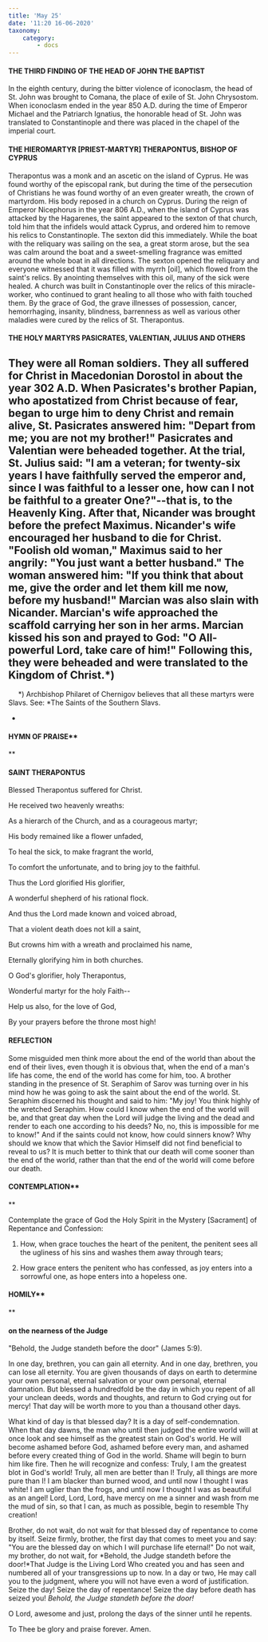 ```yaml
---
title: 'May 25'
date: '11:20 16-06-2020'
taxonomy:
    category:
        - docs
---
```


#### THE THIRD FINDING OF THE HEAD OF JOHN THE BAPTIST

In the eighth century, during the bitter violence of iconoclasm, the head of St. John was brought to Comana, the place of exile of St. John Chrysostom. When iconoclasm ended in the year 850 A.D. during the time of Emperor Michael and the Patriarch Ignatius, the honorable head of St. John was translated to Constantinople and there was placed in the chapel of the imperial court.

#### THE HIEROMARTYR [PRIEST-MARTYR] THERAPONTUS, BISHOP OF CYPRUS

Therapontus was a monk and an ascetic on the island of Cyprus. He was found worthy of the episcopal rank, but during the time of the persecution of Christians he was found worthy of an even greater wreath, the crown of martyrdom. His body reposed in a church on Cyprus. During the reign of Emperor Nicephorus in the year 806 A.D., when the island of Cyprus was attacked by the Hagarenes, the saint appeared to the sexton of that church, told him that the infidels would attack Cyprus, and ordered him to remove his relics to Constantinople. The sexton did this immediately. While the boat with the reliquary was sailing on the sea, a great storm arose, but the sea was calm around the boat and a sweet-smelling fragrance was emitted around the whole boat in all directions. The sexton opened the reliquary and everyone witnessed that it was filled with myrrh [oil], which flowed from the saint's relics. By anointing themselves with this oil, many of the sick were healed. A church was built in Constantinople over the relics of this miracle-worker, who continued to grant healing to all those who with faith touched them. By the grace of God, the grave illnesses of possession, cancer, hemorrhaging, insanity, blindness, barrenness as well as various other maladies were cured by the relics of St. Therapontus.

#### THE HOLY MARTYRS PASICRATES, VALENTIAN, JULIUS AND OTHERS

They were all Roman soldiers. They all suffered for Christ in Macedonian Dorostol in about the year 302 A.D. When Pasicrates's brother Papian, who apostatized from Christ because of fear, began to urge him to deny Christ and remain alive, St. Pasicrates answered him: "Depart from me; you are not my brother!" Pasicrates and Valentian were beheaded together. At the trial, St. Julius said: "I am a veteran; for twenty-six years I have faithfully served the emperor and, since I was faithful to a lesser one, how can I not be faithful to a greater One?"--that is, to the Heavenly King. After that, Nicander was brought before the prefect Maximus. Nicander's wife encouraged her husband to die for Christ. "Foolish old woman," Maximus said to her angrily: "You just want a better husband." The woman answered him: "If you think that about me, give the order and let them kill me now, before my husband!" Marcian was also slain with Nicander. Marcian's wife approached the scaffold carrying her son in her arms. Marcian kissed his son and prayed to God: "O All-powerful Lord, take care of him!" Following this, they were beheaded and were translated to the Kingdom of Christ.*)  
--------------------
     *) Archbishop Philaret of Chernigov believes that all these martyrs were Slavs. See: *The Saints of the Southern Slavs.

*

#### HYMN OF PRAISE** 
**

#### SAINT THERAPONTUS

Blessed Therapontus suffered for Christ.

He received two heavenly wreaths:

As a hierarch of the Church, and as a courageous martyr;

His body remained like a flower unfaded,

To heal the sick, to make fragrant the world,

To comfort the unfortunate, and to bring joy to the faithful.

Thus the Lord glorified His glorifier,

A wonderful shepherd of his rational flock.

And thus the Lord made known and voiced abroad,

That a violent death does not kill a saint,

But crowns him with a wreath and proclaimed his name,

Eternally glorifying him in both churches.

O God's glorifier, holy Therapontus,

Wonderful martyr for the holy Faith--

Help us also, for the love of God,

By your prayers before the throne most high!


#### REFLECTION

Some misguided men think more about the end of the world than about the end of their lives, even though it is obvious that, when the end of a man's life has come, the end of the world has come for him, too. A brother standing in the presence of St. Seraphim of Sarov was turning over in his mind how he was going to ask the saint about the end of the world. St. Seraphim discerned his thought and said to him: "My joy! You think highly of the wretched Seraphim. How could I know when the end of the world will be, and that great day when the Lord will judge the living and the dead and render to each one according to his deeds? No, no, this is impossible for me to know!" And if the saints could not know, how could sinners know? Why should we know that which the Savior Himself did not find beneficial to reveal to us? It is much better to think that our death will come sooner than the end of the world, rather than that the end of the world will come before our death.

#### CONTEMPLATION**
**

Contemplate the grace of God the Holy Spirit in the Mystery [Sacrament] of Repentance and Confession:

1.  How, when grace touches the heart of the penitent, the penitent sees all the ugliness of his sins and washes them away through tears;

1.  How grace enters the penitent who has confessed, as joy enters into a sorrowful one, as hope enters into a hopeless one.



#### HOMILY**
**

#### on the nearness of the Judge

"Behold, the Judge standeth before the door" (James 5:9).

In one day, brethren, you can gain all eternity. And in one day, brethren, you can lose all eternity. You are given thousands of days on earth to determine your own personal, eternal salvation or your own personal, eternal damnation. But blessed a hundredfold be the day in which you repent of all your unclean deeds, words and thoughts, and return to God crying out for mercy! That day will be worth more to you than a thousand other days.

What kind of day is that blessed day? It is a day of self-condemnation. When that day dawns, the man who until then judged the entire world will at once look and see himself as the greatest stain on God's world. He will become ashamed before God, ashamed before every man, and ashamed before every created thing of God in the world. Shame will begin to burn him like fire. Then he will recognize and confess: Truly, I am the greatest blot in God's world! Truly, all men are better than I! Truly, all things are more pure than I! I am blacker than burned wood, and until now I thought I was white! I am uglier than the frogs, and until now I thought I was as beautiful as an angel! Lord, Lord, Lord, have mercy on me a sinner and wash from me the mud of sin, so that I can, as much as possible, begin to resemble Thy creation!

Brother, do not wait, do not wait for that blessed day of repentance to come by itself. Seize firmly, brother, the first day that comes to meet you and say: "You are the blessed day on which I will purchase life eternal!" Do not wait, my brother, do not wait, for *Behold, the Judge standeth before the door!*That Judge is the Living Lord Who created you and has seen and numbered all of your transgressions up to now. In a day or two, He may call you to the judgment, where you will not have even a word of justification. Seize the day! Seize the day of repentance! Seize the day before death has seized you! *Behold, the Judge standeth before the door!*

O Lord, awesome and just, prolong the days of the sinner until he repents.

To Thee be glory and praise forever. Amen.

